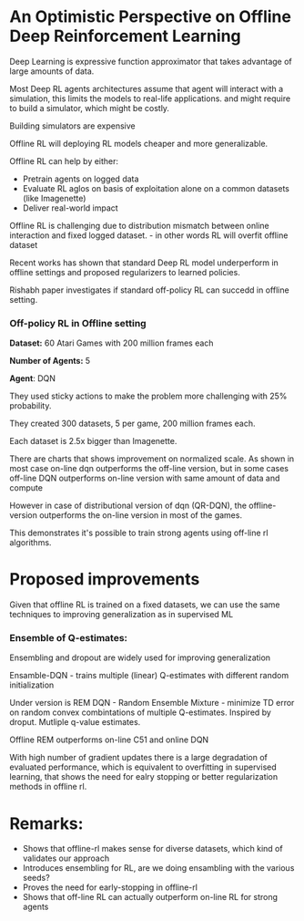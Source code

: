 # An Optimistic Perspective on Offline Deep Reinforcement Learning

Deep Learning is expressive function approximator that takes advantage of large amounts of data.

Most Deep RL agents architectures assume that agent will interact with a simulation, this limits the models to real-life applications. and might require to build a simulator, which might be costly.

Building simulators are expensive

Offline RL will deploying RL models cheaper and more generalizable.

Offline RL can help by either:

- Pretrain agents on logged data
- Evaluate RL aglos on basis of exploitation alone on a common datasets (like Imagenette)
- Deliver real-world impact

Offline RL is challenging due to distribution mismatch between online interaction and fixed logged dataset. - in other words RL will overfit offline dataset

Recent works has shown that standard Deep RL model underperform in offline settings and proposed regularizers to learned policies.

Rishabh paper investigates if standard off-policy RL can succedd in offline setting.

### Off-policy RL in Offline setting

**Dataset:** 60 Atari Games with 200 million frames each

**Number of Agents:** 5

**Agent**: DQN

They used sticky actions to make the problem more challenging with 25% probability.

They created 300 datasets, 5 per game, 200 million frames each.

Each dataset is 2.5x bigger than Imagenette.

There are charts that shows improvement on normalized scale. As shown in most case on-line dqn outperforms the off-line version, but in some cases off-line DQN outperforms on-line version with same amount of data and compute

However in case of distributional version of dqn (QR-DQN), the offline-version outperforms the on-line version in most of the games.

This demonstrates it's possible to train strong agents using off-line rl algorithms.

# Proposed improvements

Given that offline RL is trained on a fixed datasets, we can use the same techniques to improving generalization as in supervised ML

### Ensemble of Q-estimates:

Ensembling and dropout are widely used for improving generalization

Ensamble-DQN - trains multiple (linear) Q-estimates with different random initialization

Under version is REM DQN - Random Ensemble Mixture - minimize TD error on random convex combintations of multiple Q-estimates. Inspired by droput. Mutliple q-value estimates.

Offline REM outperforms on-line C51 and online DQN

With high number of gradient updates there is a large degradation of evaluated performance, which is equivalent to overfitting in supervised learning, that shows the need for ealry stopping or better regularization methods in offline rl.

# Remarks:

- Shows that offline-rl makes sense for diverse datasets, which kind of validates our approach
- Introduces ensembling for RL, are we doing ensambling with the various seeds?
- Proves the need for early-stopping in offline-rl
- Shows that off-line RL can actually outperform on-line RL for strong agents
